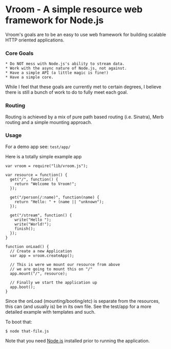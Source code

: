 Vroom - A simple resource web framework for Node.js
===================================================

Vroom's goals are to be an easy to use web framework
for building scalable HTTP oriented applications.


### Core Goals

    * Do NOT mess with Node.js's ability to stream data.
    * Work with the async nature of Node.js, not against.
    * Have a simple API (a little magic is fine!)
    * Have a simple core.

While I feel that these goals are currently met to certain
degrees, I believe there is still a bunch of work to do to
fully meet each goal.


### Routing

Routing is achieved by a mix of pure path based routing
(i.e. Sinatra), Merb routing and a simple mounting approach.


### Usage

For a demo app see: `test/app/`

Here is a totally simple example app

    var vroom = require("lib/vroom.js");

    var resource = function() {
      get("/", function() {
        return "Welcome to Vroom!";
      });
    
      get("/person(/:name)", function(name) {
        return "Hello: " + (name || "unknown");
      });
      
      get("/stream", function() {
        write("Hello ");
        write("World!");
        finish();
      });
    }

    function onLoad() {
      // Create a new Application
      var app = vroom.createApp();

      // This is were we mount our resource from above
      // we are going to mount this on "/"
      app.mount("/", resource);

      // Finally we start the application up
      app.boot();
    }

Since the onLoad (mounting/booting/etc) is separate from
the resources, this can (and usually is) be in its own
file. See the test/app for a more detailed example with
templates and such.

To boot that:

    $ node that-file.js

Note that you need [Node.js](http://tinyclouds.org/node/) installed prior to running the
application.

